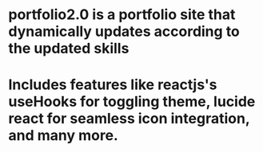 # portfolio2.0 is a portfolio site that dynamically updates according to the updated skills
# Includes features like reactjs's useHooks for toggling theme, lucide react for seamless icon integration, and many more.
